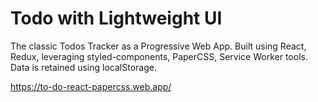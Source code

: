 # Todo with Lightweight UI

The classic Todos Tracker as a Progressive Web App. Built using React, Redux, leveraging styled-components, PaperCSS, Service Worker tools. Data is retained using localStorage.

https://to-do-react-papercss.web.app/
